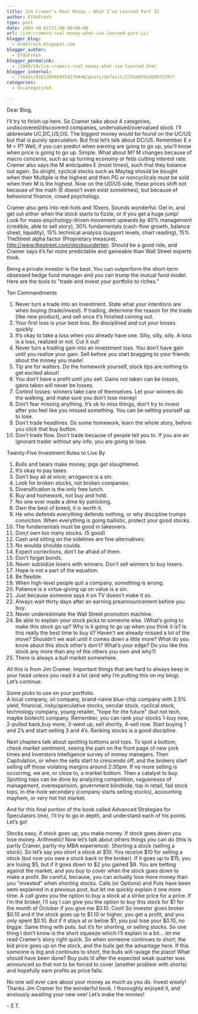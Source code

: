 ```yaml
---
title: Jim Cramer’s Real Money – What I’ve Learned Part II
author: ETdoFresh
type: post
date: 2009-10-01T21:00:00+00:00
url: /jim-cramers-real-money-what-ive-learned-part-ii/
blogger_blog:
  - etdofresh.blogspot.com
blogger_author:
  - ETdoFresh
blogger_permalink:
  - /2009/10/jim-cramers-real-money-what-ive-learned.html
blogger_internal:
  - /feeds/8161366669954270448/posts/default/2791604914609725977
categories:
  - Uncategorized

---
```

Dear Blog,

I&#8217;ll try to finish up here. So Cramer talks about 4 categories, undiscovered/discovered companies, undervalued/overvalued stock. I&#8217;ll abbreviate UC,DC,US,OS. The biggest money would be found on the UC/US but that is purely speculation. But first let&#8217;s talk about DC/US. Remember E x M = P? Well, if you can predict when earning are going to go up, you&#8217;ll know when price is going to go up. Simple. What about M? M changes because of macro concerns, such as up turning economy or feds cutting interest rate. Cramer also says the M anticipates E (most times), such that they balance out again. So alright, cyclical stocks such as Maytag should be bought when their Multiple is the highest and then PG or noncyclicals must be sold when their M is the highest. Now on the UD/US side, these prices shift not because of the math (E doesn&#8217;t even exist sometimes), but because of behavioral finance, crowd psychology.

Cramer also gets into red-hots and 10xers. Sounds wonderful. Get in, and get out either when the stock starts to fizzle, or if you get a huge jump! Look for mass-psychology-driven movement upwards by 40% management (credible, able to sell story), 30% fundamentals (cash-flow growth, balance sheet, liquidity), 15% technical analysis (support levels, chart reading), 15% TheStreet alpha factor (Proprietary measure). http://www.thestreet.com/stocksunderten. Should be a good ride, and Cramer says it&#8217;s far more predictable and gameable than Wall Street experts think.

Being a private investor is the best. You can outperform the short-term obsessed hedge fund manager and you can trump the mutual fund model. Here are the tools to "trade and invest your portfolio to riches."

Ten Commandments  
1. Never turn a trade into an investment. State what your intentions are when buying (trade/invest). If trading, determine the reason for the trade (like new product), and sell once it&#8217;s finished coming out.  
2. Your first loss is your best loss. Be disciplined and cut your losses quickly.  
3. It&#8217;s okay to take a loss when you already have one. Silly, silly, silly. A loss is a loss, realized or not. Cut it out!  
4. Never turn a trading gain into an investment loss. You don&#8217;t have gain until you realize your gain. Sell before you start bragging to your friends about the money you made!  
5. Tip are for waiters. Do the homework yourself, stock tips are nothing to get excited about!  
6. You don&#8217;t have a profit until you sell. Gains not taken can be losses, gains taken will never be losses.  
7. Control losses: winners take care of themselves. Let your winners do the walking, and make sure you don&#8217;t lose money!  
8. Don&#8217;t fear missing anything. It&#8217;s ok to miss things, don&#8217;t try to invest after you feel like you missed something. You can be setting yourself up to lose.  
9. Don&#8217;t trade headlines. Do some homework, learn the whole story, before you click that buy button.  
10. Don&#8217;t trade flow. Don&#8217;t trade because of people tell you to. If you are an ignorant trader without any info, you are going to lose.

Twenty-Five Investment Rules to Live By  
1. Bulls and bears make money; pigs get slaughtered.  
2. It&#8217;s okay to pay taxes.  
3. Don&#8217;t buy all at once; arrogance is a sin.  
4. Look for broken stocks, not broken companies.  
5. Diversification is the only free lunch.  
6. Buy and homework, not buy and hold.  
7. No one ever made a dime by panicking.  
8. Own the best of breed, it is worth it.  
9. He who defends everything defends nothing, or why discipline trumps conviction. When everything is going ballistic, protect your good stocks.  
10. The fundamentals must be good in takeovers.  
11. Don;t own too many stocks. (5 good)  
12. Cash and sitting on the sidelines are fine alternatives.  
13. No woulda shoulda coulda.  
14. Expect corrections, don&#8217;t be afraid of them.  
15. Don&#8217;t forget bonds.  
16. Never subsidize losers with winners. Don&#8217;t sell winners to buy losers.  
17. Hope is not a part of the equation.  
18. Be flexible.  
19. When high-level people quit a company, something is wrong.  
20. Patience is a virtue-giving up on value is a sin.  
21. Just because someone says it on TV doesn&#8217;t make it so.  
22. Always wait thirty days after an earning preannouncement before you buy.  
23. Never underestimate the Wall Street promotion machine.  
24. Be able to explain your stock picks to someone else. (What&#8217;s going to make this stock go up? Why is it going to go up when you think it is? Is this really the best time to buy it? Haven&#8217;t we already missed a lot of the move? Shouldn&#8217;t we wait until it comes down a little more? What do you know about this stock other&#8217;s don&#8217;t? What&#8217;s your edge? Do you like this stock any more than any of the others you own and why?)  
25. There is always a bull market somewhere.

All this is from Jim Cramer. Important things that are hard to always keep in your head unless you read it a lot (and why I&#8217;m putting this on my blog). Let&#8217;s continue.

Some picks to use on your portfolio.  
A local company, oil company, brand-name blue-chip company with 2.5% yield, financial, risky/speculative stocks, secular stock, cyclical stock, technology company, young retailer, "hope for the future" (but not tech, maybe biotech) company. Remember, you can rank your stocks 1-buy now, 2-pulled back,buy more, 3-went up, sell shortly, 4-sell now. Start buying 1 and 2&#8217;s and start selling 3 and 4&#8217;s. Ranking stocks is a good discipline. 

Next chapters talk about spotting bottoms and tops. To spot a bottom, check market sentiment, seeing the pain on the front page of new york times and Inverstors Intelligence survey of money managers. Then Capitulation, or when the sells start to crescendo off, and the brokers start selling off those violating margins around 2:30pm. If no more selling is occurring, we are, or close to, a market bottom. Then a catalyst to buy. Spotting tops can be done by analyzing competition, vaguenesss of management, overexpansion, government blindside, top in retail, fad stock tops, in-the-hole secondary (company starts selling stocks), accounting mayhem, or very hot hot market.

And for this final portion of the book called Advanced Strategies for Speculators (me), I&#8217;ll try to go in depth, and understand each of his points. Let&#8217;s go!

Stocks easy, if stock goes up, you make money. If stock goes down you lose money. Arithmetic! Now let&#8217;s talk about others things you can do (this is partly Cramer, partly my MBA experience). Shorting a stock (selling a stock). So let&#8217;s say you short a stock at $10. You receive $10 for selling a stock (but now you owe a stock back to the broker). If it goes up to $15, you are losing $5, but if it goes down to $2 you gained $8. You are betting against the market, and you buy to cover when the stock goes down to make a profit. Be careful, because, you can actually lose more money than you "invested" when shorting stocks. Calls (or Options) and Puts have been semi explained in a previous post, but let me quickly explain it one more time. A call gives you the option to buy a stock at a strike price for a price. If I&#8217;m the broker, I&#8217;ll say I can give you the option to buy this stock for $1 for the month of October if you give me $0.10. Cool! So investor gives broker $0.10 and if the stock goes up to $1.10 or higher, you get a profit, and you only spent $0.10. But if it stays at or below $1, you just lose your $0.10, no biggie. Same thing with puts, but it&#8217;s for shorting, or selling stocks. So one thing I don&#8217;t know is the short squeeze which I&#8217;ll explain in a bit&#8230; let me read Cramer&#8217;s story right quick. So when someone continues to short, the bid price goes up on the stock, and the bulls get the advantage here. If this someone is big and continues to short, the bulls will ravage the place! What should have been done? Buy puts til after the expected weak quarter was announced so that not to be forced to cover (another problem with shorts) and hopefully earn profits as price falls.

No one will ever care about your money as much as you do. Invest wisely! Thanks Jim Cramer for the wonderful book. I thoroughly enjoyed it, and anxiously awaiting your new one! Let&#8217;s make the monies!

&#8211; E.T.
